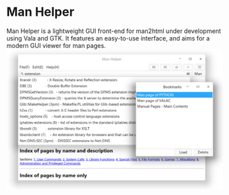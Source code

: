 # Man Helper
Man Helper is a lightweight GUI front-end for man2html under development using Vala and GTK. It features an easy-to-use interface, and aims for a modern GUI viewer for man pages.
![Man Helper Screenshot](./manhelper_screenshot.png?raw=true "Man Helper running on Deepin Linux")